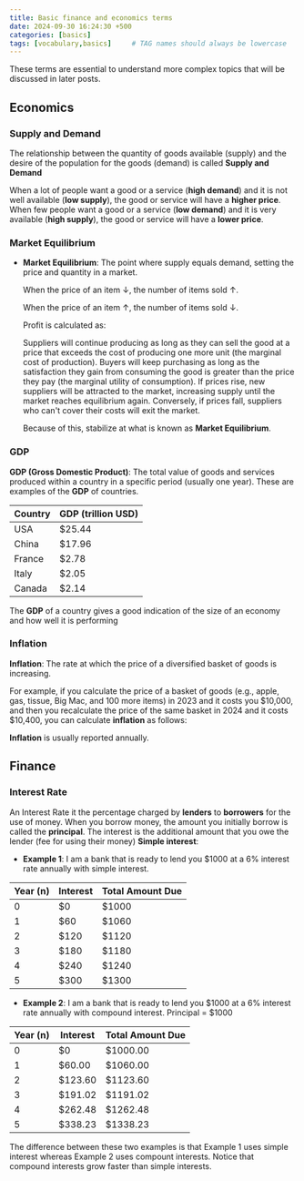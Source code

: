 ```yaml
---
title: Basic finance and economics terms
date: 2024-09-30 16:24:30 +500
categories: [basics]
tags: [vocabulary,basics]     # TAG names should always be lowercase
---
```


These terms are essential to understand more complex topics that will be discussed in later posts.

## Economics

### Supply and Demand
The relationship between the quantity of goods available (supply) and the desire of the population for the goods (demand) is called **Supply and Demand**

When a lot of people want a good or a service (**high demand**) and it is not well available (**low supply**), the good or service will have a **higher price**.
When few people want a good or a service (**low demand**) and it is very available (**high supply**), the good or service will have a **lower price**.


### Market Equilibrium
- **Market Equilibrium**: The point where supply equals demand, setting the price and quantity in a market.


  When the price of an item $\downarrow$, the number of items sold $\uparrow$.

  When the price of an item $\uparrow$, the number of items sold $\downarrow$.  


  Profit is calculated as:

  <!-- $$
  \text{Profit} = \text{Number of items sold} \times \text{Price of item} \times \text{Profit margin}
  $$ -->

  Suppliers will continue producing as long as they can sell the good at a price that exceeds the cost of producing one more unit (the marginal cost of production). Buyers will keep purchasing as long as the satisfaction they gain from consuming the good is greater than the price they pay (the marginal utility of consumption). If prices rise, new suppliers will be attracted to the market, increasing supply until the market reaches equilibrium again. Conversely, if prices fall, suppliers who can't cover their costs will exit the market.

  Because of this,  stabilize at what is known as **Market Equilibrium**.

### GDP
**GDP (Gross Domestic Product)**: The total value of goods and services produced within a country in a specific period (usually one year). These are examples of the **GDP** of countries.

| Country    | GDP (trillion USD) |
| -------- | ------- |
| USA  | $25.44    |
| China    | $17.96    |
| France    | $2.78    |
| Italy    | $2.05    |
| Canada | $2.14     |

The **GDP** of a country gives a good indication of the size of an economy and how well it is performing


### Inflation
**Inflation**: The rate at which the price of a diversified basket of goods is increasing.

  For example, if you calculate the price of a basket of goods (e.g., apple, gas, tissue, Big Mac, and 100 more items) in 2023 and it costs you \$10,000, and then you recalculate the price of the same basket in 2024 and it costs \$10,400, you can calculate **inflation** as follows:

  <!-- $$ 
  \text{Inflation} = \frac{\text{Price in year } n - \text{Price in year 0}}{\text{Price in year 0}} 
  $$

  So, for this example:

  $$
  \text{Inflation} = \frac{10400 - 10000}{10000} = 0.04 \text{ or } 4\%
  $$ -->

  **Inflation** is usually reported annually.


## Finance

### Interest Rate
An Interest Rate it the percentage charged by **lenders** to **borrowers** for the use of money. When you borrow money, the amount you initially borrow is called the **principal**. The interest is the additional amount that you owe the lender (fee for using their money)
**Simple interest**:
<!-- $$
\text{Amount due after } n \text{ years} = \text{Principal} \times (1 + \text{Interest Rate} \times n)
$$

**Compound interest**:
$$
\text{Amount due after } n \text{ years} = \text{Principal} \times (1 + \text{Interest Rate})^n
$$ -->

- **Example 1**: I am a bank that is ready to lend you $1000 at a 6% interest rate annually with simple interest.


<!-- $$
\begin{aligned}
&\text{Principal} = 1000\$\\\
&\text{Amount due after } n \text{ years} = 1000\$ \times (1 + 0.06 \times n)
\end{aligned}
$$ -->

| Year (n) | Interest | Total Amount Due |
|----------|----------|-------------------|
| 0        | $0       | $1000             |
| 1        | $60      | $1060             |
| 2        | $120     | $1120             |
| 3        | $180     | $1180             |
| 4        | $240     | $1240             |
| 5        | $300     | $1300             |
- **Example 2**: I am a bank that is ready to lend you $1000 at a 6% interest rate annually with compound interest.
Principal = $1000
<!-- $$
\text{Amount due after } n \text{ years} = 1000 \times (1 + 0.06)^n
$$ -->
| Year (n) | Interest | Total Amount Due |
|----------|----------|-------------------|
| 0        | $0       | $1000.00          |
| 1        | $60.00   | $1060.00          |
| 2        | $123.60  | $1123.60          |
| 3        | $191.02  | $1191.02          |
| 4        | $262.48  | $1262.48          |
| 5        | $338.23  | $1338.23          |


The difference between these two examples is that Example 1 uses simple interest whereas Example 2 uses compount interests. Notice that compound interests grow faster than simple interests.